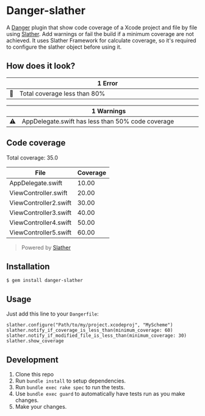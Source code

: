 # Danger-slather

A [Danger](http://danger.systems/) plugin that show code coverage of a Xcode project and file by file using [Slather](https://github.com/SlatherOrg/slather). Add warnings or fail the build if a minimum coverage are not achieved. It uses Slather Framework for calculate coverage, so it's required to configure the slather object before using it.

## How does it look?
<table>
  <thead>
    <tr>
      <th width="50"></th>
      <th width="100%">
          1 Error
      </th>
     </tr>
  </thead>
  <tbody>
    <tr>
      <td><g-emoji alias="no_entry_sign" fallback-src="https://assets-cdn.github.com/images/icons/emoji/unicode/1f6ab.png">🚫</g-emoji></td>
      <td>
Total coverage less than 80%
</td>
    </tr>
  </tbody>
</table>

<table>
  <thead>
    <tr>
      <th width="50"></th>
      <th width="100%">
          1 Warnings
      </th>
     </tr>
  </thead>
  <tbody>
    <tr>
      <td><g-emoji alias="warning" fallback-src="https://assets-cdn.github.com/images/icons/emoji/unicode/26a0.png">⚠️</g-emoji></td>
      <td>AppDelegate.swift has less than 50% code coverage
</td>
    </tr>
  </tbody>
</table>

## Code coverage
Total coverage: 35.0

File | Coverage
-----|-----
AppDelegate.swift | 10.00
ViewController.swift | 20.00
ViewController2.swift | 30.00
ViewController3.swift | 40.00
ViewController4.swift | 50.00
ViewController5.swift | 60.00
> Powered by [Slather](https://github.com/SlatherOrg/slather)

## Installation

    $ gem install danger-slather

## Usage

Just add this line to your `Dangerfile`:

    slather.configure("Path/to/my/project.xcodeproj", "MyScheme")
    slather.notify_if_coverage_is_less_than(minimum_coverage: 60)
    slather.notify_if_modified_file_is_less_than(minimum_coverage: 30)
    slather.show_coverage

## Development

1. Clone this repo
2. Run `bundle install` to setup dependencies.
3. Run `bundle exec rake spec` to run the tests.
4. Use `bundle exec guard` to automatically have tests run as you make changes.
5. Make your changes.
